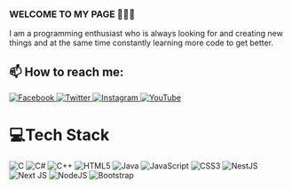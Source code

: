 ### WELCOME TO MY PAGE 👋👋👋
I am a programming enthusiast who is always looking for and creating new things and at the same time constantly learning more code to get better.
## 📫 How to reach me: 
<p>
    <a href="https://www.facebook.com/perkbevis2k4">
        <img src="https://img.shields.io/badge/Facebook-%231877F2.svg?logo=Facebook&logoColor=white" alt="Facebook">
    </a>
    <a href="https://twitter.com/codedao2k4">
        <img src="https://img.shields.io/badge/Twitter-%231DA1F2.svg?logo=Twitter&logoColor=white" alt="Twitter">
    </a>
    <a href="https://www.instagram.com/doanle.2004/">
        <img src="https://img.shields.io/badge/Instagram-%23E4405F.svg?logo=Instagram&logoColor=white" alt="Instagram">
    </a>
    <a href="https://www.youtube.com/@BIBICODER">
        <img src="https://img.shields.io/badge/YouTube-%23FF0000.svg?logo=YouTube&logoColor=white" alt="YouTube">
    </a>
</p> 

# 💻Tech Stack
![C](https://img.shields.io/badge/c-%2300599C.svg?style=plastic&logo=c&logoColor=white) ![C#](https://img.shields.io/badge/c%23-%23239120.svg?style=plastic&logo=c-sharp&logoColor=white) ![C++](https://img.shields.io/badge/c++-%2300599C.svg?style=plastic&logo=c%2B%2B&logoColor=white) ![HTML5](https://img.shields.io/badge/html5-%23E34F26.svg?style=plastic&logo=html5&logoColor=white) ![Java](https://img.shields.io/badge/java-%23ED8B00.svg?style=plastic&logo=java&logoColor=white) ![JavaScript](https://img.shields.io/badge/javascript-%23323330.svg?style=plastic&logo=javascript&logoColor=%23F7DF1E) ![CSS3](https://img.shields.io/badge/css3-%231572B6.svg?style=plastic&logo=css3&logoColor=white) ![NestJS](https://img.shields.io/badge/nestjs-%23E0234E.svg?style=plastic&logo=nestjs&logoColor=white) ![Next JS](https://img.shields.io/badge/Next-black?style=plastic&logo=next.js&logoColor=white) ![NodeJS](https://img.shields.io/badge/node.js-6DA55F?style=plastic&logo=node.js&logoColor=white) ![Bootstrap](https://img.shields.io/badge/bootstrap-%23563D7C.svg?style=plastic&logo=bootstrap&logoColor=white)


